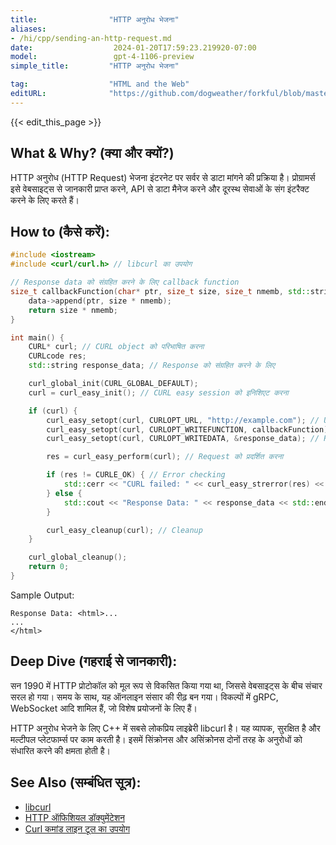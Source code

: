 ```yaml
---
title:                "HTTP अनुरोध भेजना"
aliases:
- /hi/cpp/sending-an-http-request.md
date:                  2024-01-20T17:59:23.219920-07:00
model:                 gpt-4-1106-preview
simple_title:         "HTTP अनुरोध भेजना"

tag:                  "HTML and the Web"
editURL:              "https://github.com/dogweather/forkful/blob/master/content/hi/cpp/sending-an-http-request.md"
---
```


{{< edit_this_page >}}

## What & Why? (क्या और क्यों?)

HTTP अनुरोध (HTTP Request) भेजना इंटरनेट पर सर्वर से डाटा मांगने की प्रक्रिया है। प्रोग्रामर्स इसे वेबसाइट्स से जानकारी प्राप्त करने, API से डाटा मैनेज करने और दूरस्थ सेवाओं के संग इंटरैक्ट करने के लिए करते हैं।

## How to (कैसे करें):

```C++
#include <iostream>
#include <curl/curl.h> // libcurl का उपयोग

// Response data को संग्रहित करने के लिए callback function
size_t callbackFunction(char* ptr, size_t size, size_t nmemb, std::string* data) {
    data->append(ptr, size * nmemb);
    return size * nmemb;
}

int main() {
    CURL* curl; // CURL object को परिभाषित करना
    CURLcode res;
    std::string response_data; // Response को संग्रहित करने के लिए

    curl_global_init(CURL_GLOBAL_DEFAULT);
    curl = curl_easy_init(); // CURL easy session को इनिशिएट करना

    if (curl) {
        curl_easy_setopt(curl, CURLOPT_URL, "http://example.com"); // URL सेट करना
        curl_easy_setopt(curl, CURLOPT_WRITEFUNCTION, callbackFunction); // Write callback सेट करना
        curl_easy_setopt(curl, CURLOPT_WRITEDATA, &response_data); // Response data के लिए वेरिएबल सेट करना

        res = curl_easy_perform(curl); // Request को प्रदर्शित करना

        if (res != CURLE_OK) { // Error checking
            std::cerr << "CURL failed: " << curl_easy_strerror(res) << std::endl;
        } else {
            std::cout << "Response Data: " << response_data << std::endl; // Output
        }

        curl_easy_cleanup(curl); // Cleanup
    }

    curl_global_cleanup();
    return 0;
}
```

Sample Output:
```
Response Data: <html>...
...
</html>
```

## Deep Dive (गहराई से जानकारी):

सन 1990 में HTTP प्रोटोकॉल को मूल रूप से विकसित किया गया था, जिससे वेबसाइट्स के बीच संचार सरल हो गया। समय के साथ, यह ऑनलाइन संसार की रीढ़ बन गया। विकल्पों में gRPC, WebSocket आदि शामिल हैं, जो विशेष प्रयोजनों के लिए हैं।

HTTP अनुरोध भेजने के लिए C++ में सबसे लोकप्रिय लाइब्रेरी libcurl है। यह व्यापक, सुरक्षित है और मल्टीपल प्लेटफार्म्स पर काम करती है। इसमें सिंक्रोनस और असिंक्रोनस दोनों तरह के अनुरोधों को संधारित करने की क्षमता होती है।

## See Also (सम्बंधित सूत्र):

- [libcurl](https://curl.se/libcurl/)
- [HTTP ऑफिशियल डॉक्युमेंटेशन](https://developer.mozilla.org/en-US/docs/Web/HTTP)
- [Curl कमांड लाइन टूल का उपयोग](https://curl.se/docs/manpage.html)

